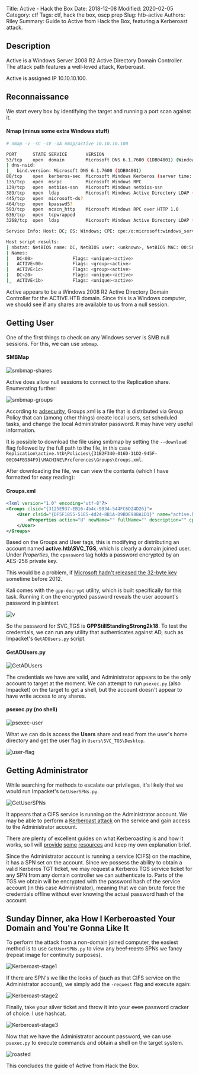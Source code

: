 Title: Active - Hack the Box
Date: 2018-12-08
Modified: 2020-02-05
Category: ctf
Tags: ctf, hack the box, oscp prep
Slug: htb-active
Authors: Riley
Summary: Guide to Active from Hack the Box, featuring a Kerberoast attack.

## Description

Active is a Windows Server 2008 R2 Active Directory Domain Controller.  The attack path features a well-loved attack, Kerberoast.

Active is assigned IP 10.10.10.100.

## Reconnaissance

We start every box by identifying the target and running a port scan against it.

#### Nmap (minus some extra Windows stuff)
```bash
# nmap -v -sC -sV -oA nmap/active 10.10.10.100

PORT      STATE SERVICE       VERSION
53/tcp    open  domain        Microsoft DNS 6.1.7600 (1DB04001) (Windows Server 2008 R2)
| dns-nsid: 
|_  bind.version: Microsoft DNS 6.1.7600 (1DB04001)
88/tcp    open  kerberos-sec  Microsoft Windows Kerberos (server time: 2018-07-29 17:35:32Z)
135/tcp   open  msrpc         Microsoft Windows RPC
139/tcp   open  netbios-ssn   Microsoft Windows netbios-ssn
389/tcp   open  ldap          Microsoft Windows Active Directory LDAP (Domain: active.htb, Site: Default-First-Site-Name)
445/tcp   open  microsoft-ds?
464/tcp   open  kpasswd5?
593/tcp   open  ncacn_http    Microsoft Windows RPC over HTTP 1.0
636/tcp   open  tcpwrapped
3268/tcp  open  ldap          Microsoft Windows Active Directory LDAP (Domain: active.htb, Site: Default-First-Site-Name)

Service Info: Host: DC; OS: Windows; CPE: cpe:/o:microsoft:windows_server_2008:r2, cpe:/o:microsoft:windows

Host script results:
| nbstat: NetBIOS name: DC, NetBIOS user: <unknown>, NetBIOS MAC: 00:50:56:b9:11:3f (VMware)
| Names:
|   DC<00>               Flags: <unique><active>
|   ACTIVE<00>           Flags: <group><active>
|   ACTIVE<1c>           Flags: <group><active>
|   DC<20>               Flags: <unique><active>
|_  ACTIVE<1b>           Flags: <unique><active>
```

Active appears to be a Windows 2008 R2 Active Directory Domain Controller for the ACTIVE.HTB domain. Since this is a Windows computer, we should see if any shares are available to us from a null session.

## Getting User

One of the first things to check on any Windows server is SMB null sessions.  For this, we can use `smbmap`.

#### SMBMap
![smbmap-shares](images\ctf\htb\active\smbmap-shares.jpg)

Active does allow null sessions to connect to the Replication share. Enumerating further:

![smbmap-groups](images\ctf\htb\active\smbmap-groups.jpg)

According to [adsecurity](https://adsecurity.org/?p=2288), Groups.xml is a file that is distributed via Group Policy that can (among other things) create local users, set scheduled tasks, and change the local Administrator password. It may have very useful information.

It is possible to download the file using smbmap by setting the `--download` flag followed by the full path to the file, in this case `Replication\active.htb\Policies\{31B2F340-016D-11D2-945F-00C04FB984F9}\MACHINE\Preferences\Groups\Groups.xml`.

After downloading the file, we can view the contents (which I have formatted for easy reading):

#### Groups.xml
```xml
<?xml version="1.0" encoding="utf-8"?>
<Groups clsid="{3125E937-EB16-4b4c-9934-544FC6D24D26}">
    <User clsid="{DF5F1855-51E5-4d24-8B1A-D9BDE98BA1D1}" name="active.htb\SVC_TGS" image="2" changed="2018-07-18 20:46:06" uid="{EF57DA28-5F69-4530-A59E-AAB58578219D}">
        <Properties action="U" newName="" fullName="" description="" cpassword="edBSHOwhZLTjt/QS9FeIcJ83mjWA98gw9guKOhJOdcqh+ZGMeXOsQbCpZ3xUjTLfCuNH8pG5aSVYdYw/NglVmQ" changeLogon="0" noChange="1" neverExpires="1" acctDisabled="0" userName="active.htb\SVC_TGS"/>
    </User>
</Groups>
```

Based on the Groups and User tags, this is modifying or distributing an account named __active.htb\SVC_TGS__, which is clearly a domain joined user. Under _Properties_, the `cpassword` tag holds a password encrypted by an AES-256 private key.

This would be a problem, if [Microsoft hadn't released the 32-byte key](https://msdn.microsoft.com/en-us/library/2c15cbf0-f086-4c74-8b70-1f2fa45dd4be.aspx) sometime before 2012.

Kali comes with the `gpp-decrypt` utility, which is built specifically for this task. Running it on the encrypted password reveals the user account's password in plaintext.

![v](images\ctf\htb\active\gpp-decrypt.jpg)

So the password for SVC_TGS is __GPPStillStandingStrong2k18__. To test the credentials, we can run any utility that authenticates against AD, such as Impacket's `GetADUsers.py` script.

#### GetADUsers.py
![GetADUsers](images\ctf\htb\active\GetADUsers.jpg)

The credentials we have are valid, and Administrator appears to be the only account to target at the moment. We can attempt to run `psexec.py` (also Impacket) on the target to get a shell, but the account doesn't appear to have write access to any shares.

#### psexec.py (no shell)
![psexec-user](images\ctf\htb\active\psexec-user.jpg)

What we can do is access the __Users__ share and read from the user's home directory and get the user flag in `Users\SVC_TGS\Desktop`.

![user-flag](images\ctf\htb\active\user-flag.jpg)

## Getting Administrator

While searching for methods to escalate our privileges, it's likely that we would run Impacket's `GetUserSPNs.py`.

![GetUserSPNs](images\ctf\htb\active\GetUserSPNs.jpg)

It appears that a CIFS service is running on the Administrator account. We may be able to perform a [Kerberoast attack](https://attack.mitre.org/techniques/T1208/) on the service and gain access to the Administrator account.

There are plenty of excellent guides on what Kerberoasting is and how it works, so I will [provide](https://files.sans.org/summit/hackfest2014/PDFs/Kicking%20the%20Guard%20Dog%20of%20Hades%20-%20Attacking%20Microsoft%20Kerberos%20%20-%20Tim%20Medin(1).pdf) [some](https://www.harmj0y.net/blog/powershell/kerberoasting-without-mimikatz/) [resources](https://pentestlab.blog/2018/06/12/kerberoast/) and keep my own explanation brief.

Since the Administrator account is running a service (CIFS) on the machine, it has a SPN set on the account. Since we possess the ability to obtain a valid Kerberos TGT ticket, we may request a Kerberos TGS service ticket for any SPN from any domain controller we can authenticate to. Parts of the TGS we obtain will be encrypted with the password hash of the service account (in this case Administrator), meaning that we can brute force the credentials offline without ever knowing the actual password hash of the account.

## Sunday Dinner, aka How I Kerberoasted Your Domain and You're Gonna Like It

To perform the attack from a non-domain joined computer, the easiest method is to use `GetUserSPNs.py` to view any <s>beef roasts</s> SPNs we fancy (repeat image for continuity purposes).

![Kerberoast-stage1](images\ctf\htb\active\Kerberoast-stage1.jpg)

If there are SPN's we like the looks of (such as that CIFS service on the Administrator account), we simply add the `-request` flag and execute again:

![Kerberoast-stage2](images\ctf\htb\active\Kerberoast-stage2.jpg)

Finally, take your silver ticket and throw it into your <s>oven</s> password cracker of choice. I use hashcat.

![Kerberoast-stage3](images\ctf\htb\active\Kerberoast-stage3.jpg)

Now that we have the Administrator account password, we can use `psexec.py` to execute commands and obtain a shell on the target system.

![roasted](images\ctf\htb\active\roasted.jpg)

This concludes the guide of Active from Hack the Box.
